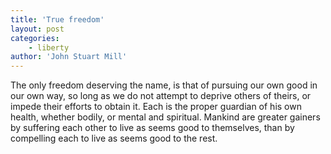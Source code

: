 ```yaml
---
title: 'True freedom'
layout: post
categories:
    - liberty
author: 'John Stuart Mill'
---
```


The only freedom deserving the name, is that of pursuing our own good in our own way, so long as we do not attempt to deprive others of theirs, or impede their efforts to obtain it. Each is the proper guardian of his own health, whether bodily, or mental and spiritual. Mankind are greater gainers by suffering each other to live as seems good to themselves, than by compelling each to live as seems good to the rest.